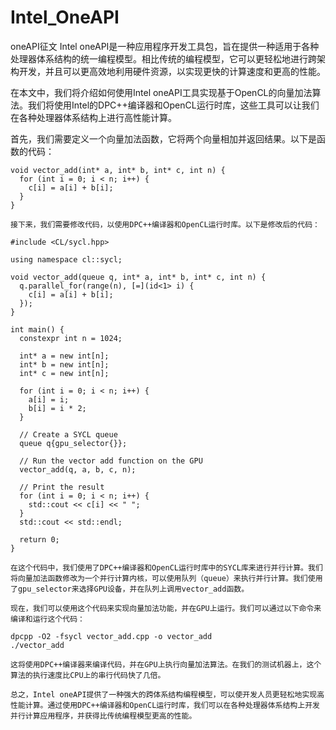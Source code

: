 # Intel_OneAPI
oneAPI征文
Intel oneAPI是一种应用程序开发工具包，旨在提供一种适用于各种处理器体系结构的统一编程模型。相比传统的编程模型，它可以更轻松地进行跨架构开发，并且可以更高效地利用硬件资源，以实现更快的计算速度和更高的性能。

在本文中，我们将介绍如何使用Intel oneAPI工具实现基于OpenCL的向量加法算法。我们将使用Intel的DPC++编译器和OpenCL运行时库，这些工具可以让我们在各种处理器体系结构上进行高性能计算。

首先，我们需要定义一个向量加法函数，它将两个向量相加并返回结果。以下是函数的代码：

```
void vector_add(int* a, int* b, int* c, int n) {
  for (int i = 0; i < n; i++) {
    c[i] = a[i] + b[i];
  }
}

接下来，我们需要修改代码，以使用DPC++编译器和OpenCL运行时库。以下是修改后的代码：

#include <CL/sycl.hpp>

using namespace cl::sycl;

void vector_add(queue q, int* a, int* b, int* c, int n) {
  q.parallel_for(range(n), [=](id<1> i) {
    c[i] = a[i] + b[i];
  });
}

int main() {
  constexpr int n = 1024;

  int* a = new int[n];
  int* b = new int[n];
  int* c = new int[n];

  for (int i = 0; i < n; i++) {
    a[i] = i;
    b[i] = i * 2;
  }

  // Create a SYCL queue
  queue q{gpu_selector{}};

  // Run the vector add function on the GPU
  vector_add(q, a, b, c, n);

  // Print the result
  for (int i = 0; i < n; i++) {
    std::cout << c[i] << " ";
  }
  std::cout << std::endl;

  return 0;
}

在这个代码中，我们使用了DPC++编译器和OpenCL运行时库中的SYCL库来进行并行计算。我们将向量加法函数修改为一个并行计算内核，可以使用队列（queue）来执行并行计算。我们使用了gpu_selector来选择GPU设备，并在队列上调用vector_add函数。

现在，我们可以使用这个代码来实现向量加法功能，并在GPU上运行。我们可以通过以下命令来编译和运行这个代码：

dpcpp -O2 -fsycl vector_add.cpp -o vector_add
./vector_add

这将使用DPC++编译器来编译代码，并在GPU上执行向量加法算法。在我们的测试机器上，这个算法的执行速度比CPU上的串行代码快了几倍。

总之，Intel oneAPI提供了一种强大的跨体系结构编程模型，可以使开发人员更轻松地实现高性能计算。通过使用DPC++编译器和OpenCL运行时库，我们可以在各种处理器体系结构上开发并行计算应用程序，并获得比传统编程模型更高的性能。
